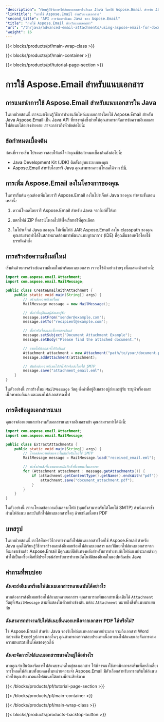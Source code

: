 ```yaml
---
"description": "เรียนรู้วิธีจัดการไฟล์แนบเอกสารในอีเมล Java โดยใช้ Aspose.Email สำหรับ Java สร้าง ส่ง และแยกไฟล์แนบเอกสารได้อย่างง่ายดาย"
"linktitle": "การใช้ Aspose.Email สำหรับแนบเอกสาร"
"second_title": "API การจัดการอีเมล Java ของ Aspose.Email"
"title": "การใช้ Aspose.Email สำหรับแนบเอกสาร"
"url": "/th/java/advanced-email-attachments/using-aspose-email-for-document-attachments/"
"weight": 16
---
```


{{< blocks/products/pf/main-wrap-class >}}

{{< blocks/products/pf/main-container >}}

{{< blocks/products/pf/tutorial-page-section >}}

# การใช้ Aspose.Email สำหรับแนบเอกสาร


## การแนะนำการใช้ Aspose.Email สำหรับแนบเอกสารใน Java

ในบทช่วยสอนนี้ เราจะมาเรียนรู้วิธีการทำงานกับไฟล์แนบเอกสารโดยใช้ Aspose.Email สำหรับ Java Aspose.Email เป็น Java API ที่ทรงพลังซึ่งช่วยให้คุณสามารถจัดการข้อความอีเมลและไฟล์แนบได้อย่างง่ายดาย เราจะกล่าวถึงหัวข้อต่อไปนี้:

## ข้อกำหนดเบื้องต้น

ก่อนที่เราจะเริ่ม โปรดตรวจสอบให้แน่ใจว่าคุณมีข้อกำหนดเบื้องต้นดังต่อไปนี้:

- Java Development Kit (JDK) ติดตั้งอยู่บนระบบของคุณ
- Aspose.Email สำหรับไลบรารี Java คุณสามารถดาวน์โหลดได้จาก [ที่นี่](https://releases-aspose.com/email/java/).

## การเพิ่ม Aspose.Email ลงในโครงการของคุณ

ในการเริ่มต้น คุณต้องเพิ่มไลบรารี Aspose.Email ลงในโปรเจ็กต์ Java ของคุณ ทำตามขั้นตอนเหล่านี้:

1. ดาวน์โหลดไลบรารี Aspose.Email สำหรับ Java จากลิงก์ที่ให้มา

2. แตกไฟล์ ZIP ที่ดาวน์โหลดไปยังไดเร็กทอรีที่คุณเลือก

3. ในโปรเจ็กต์ Java ของคุณ ให้เพิ่มไฟล์ JAR Aspose.Email ลงใน classpath ของคุณ คุณสามารถทำได้ในสภาพแวดล้อมการพัฒนาแบบบูรณาการ (IDE) ที่คุณชื่นชอบหรือโดยใช้บรรทัดคำสั่ง

## การสร้างข้อความอีเมล์ใหม่

เริ่มต้นด้วยการสร้างข้อความอีเมลใหม่พร้อมแนบเอกสาร เราจะใช้ตัวอย่างง่ายๆ เพื่อแสดงตัวอย่างนี้:

```java
import com.aspose.email.Attachment;
import com.aspose.email.MailMessage;

public class CreateEmailWithAttachment {
    public static void main(String[] args) {
        // สร้างข้อความอีเมล์ใหม่
        MailMessage message = new MailMessage();

        // ตั้งค่าที่อยู่อีเมลผู้ส่งและผู้รับ
        message.setFrom("sender@example.com");
        message.setTo("recipient@example.com");

        // ตั้งค่าหัวเรื่องและเนื้อหาของอีเมล์
        message.setSubject("Document Attachment Example");
        message.setBody("Please find the attached document.");

        // แนบไฟล์เอกสารไปกับอีเมล์
        Attachment attachment = new Attachment("path/to/your/document.pdf");
        message.addAttachment(attachment);

        // บันทึกข้อความอีเมลไปยังไฟล์หรือส่งโดยใช้ SMTP
        message.save("attachment_email.eml");
    }
}
```

ในตัวอย่างนี้ เราสร้างใหม่ `MailMessage` วัตถุ ตั้งค่าที่อยู่อีเมลของผู้ส่งและผู้รับ ระบุหัวเรื่องและเนื้อหาของอีเมล และแนบไฟล์เอกสารลงไป

## การดึงข้อมูลเอกสารแนบ

คุณอาจต้องแยกและทำงานกับเอกสารแนบจากอีเมลขาเข้า คุณสามารถทำได้ดังนี้:

```java
import com.aspose.email.Attachment;
import com.aspose.email.MailMessage;

public class ExtractAttachments {
    public static void main(String[] args) {
        // โหลดข้อความอีเมลจากไฟล์หรือรับโดยใช้ SMTP
        MailMessage message = MailMessage.load("received_email.eml");

        // ทำซ้ำผ่านสิ่งที่แนบมาและบันทึกสิ่งที่แนบมาในเอกสาร
        for (Attachment attachment : message.getAttachments()) {
            if (attachment.getContentType().getName().endsWith("pdf")) {
                attachment.save("document_attachment.pdf");
            }
        }
    }
}
```

ในตัวอย่างนี้ เราจะโหลดข้อความอีเมลจากไฟล์ (คุณยังสามารถรับได้โดยใช้ SMTP) ดำเนินการซ้ำผ่านไฟล์แนบ และบันทึกไฟล์แนบเอกสารใดๆ ด้วยชนิดเนื้อหา PDF

## บทสรุป

ในบทช่วยสอนนี้ เราได้ศึกษาวิธีการทำงานกับไฟล์แนบเอกสารโดยใช้ Aspose.Email สำหรับ Java คุณได้เรียนรู้วิธีการสร้างและส่งอีเมลพร้อมไฟล์แนบเอกสาร และวิธีแยกไฟล์แนบเอกสารจากอีเมลขาเข้าแล้ว Aspose.Email มีคุณสมบัติอันทรงพลังสำหรับการทำงานกับไฟล์แนบประเภทต่างๆ ทำให้เป็นเครื่องมือที่มีประโยชน์สำหรับการทำงานอัตโนมัติของอีเมลในแอปพลิเคชัน Java

## คำถามที่พบบ่อย

### ฉันจะส่งอีเมลพร้อมไฟล์แนบเอกสารหลายฉบับได้อย่างไร

หากต้องการส่งอีเมลพร้อมไฟล์แนบหลายเอกสาร คุณสามารถเพิ่มเอกสารเพิ่มเติมได้ `Attachment` วัตถุที่ `MailMessage` ตามที่แสดงในตัวอย่างข้างต้น แต่ละ `Attachment` หมายถึงสิ่งที่แนบมาแยกกัน

### ฉันสามารถทำงานกับไฟล์แนบอื่นนอกเหนือจากเอกสาร PDF ได้หรือไม่?

ใช่ Aspose.Email สำหรับ Java รองรับไฟล์แนบหลากหลายประเภท รวมถึงเอกสาร Word สเปรดชีต Excel รูปภาพ และอื่นๆ คุณสามารถตรวจสอบประเภทเนื้อหาของไฟล์แนบและจัดการตามความเหมาะสมในโค้ดของคุณได้

### ฉันจะจัดการไฟล์แนบเอกสารขนาดใหญ่ได้อย่างไร

หากคุณจำเป็นต้องจัดการไฟล์แนบขนาดใหญ่ของเอกสาร ให้พิจารณาใช้เทคนิคการสตรีมเพื่อหลีกเลี่ยงการโหลดไฟล์แนบทั้งหมดลงในหน่วยความจำ Aspose.Email มีตัวเลือกสำหรับการสตรีมไฟล์แนบ ช่วยให้คุณประมวลผลไฟล์แนบได้อย่างมีประสิทธิภาพ

{{< /blocks/products/pf/tutorial-page-section >}}

{{< /blocks/products/pf/main-container >}}

{{< /blocks/products/pf/main-wrap-class >}}

{{< blocks/products/products-backtop-button >}}